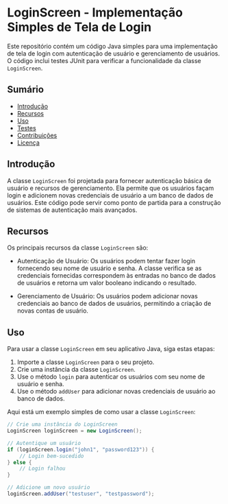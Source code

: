 # LoginScreen - Implementação Simples de Tela de Login

Este repositório contém um código Java simples para uma implementação de tela de login com autenticação de usuário e gerenciamento de usuários. O código inclui testes JUnit para verificar a funcionalidade da classe `LoginScreen`.

## Sumário
- [Introdução](#introdução)
- [Recursos](#recursos)
- [Uso](#uso)
- [Testes](#testes)
- [Contribuições](#contribuições)
- [Licença](#licença)

## Introdução

A classe `LoginScreen` foi projetada para fornecer autenticação básica de usuário e recursos de gerenciamento. Ela permite que os usuários façam login e adicionem novas credenciais de usuário a um banco de dados de usuários. Este código pode servir como ponto de partida para a construção de sistemas de autenticação mais avançados.

## Recursos

Os principais recursos da classe `LoginScreen` são:

- Autenticação de Usuário: Os usuários podem tentar fazer login fornecendo seu nome de usuário e senha. A classe verifica se as credenciais fornecidas correspondem às entradas no banco de dados de usuários e retorna um valor booleano indicando o resultado.

- Gerenciamento de Usuário: Os usuários podem adicionar novas credenciais ao banco de dados de usuários, permitindo a criação de novas contas de usuário.

## Uso

Para usar a classe `LoginScreen` em seu aplicativo Java, siga estas etapas:

1. Importe a classe `LoginScreen` para o seu projeto.
2. Crie uma instância da classe `LoginScreen`.
3. Use o método `login` para autenticar os usuários com seu nome de usuário e senha.
4. Use o método `addUser` para adicionar novas credenciais de usuário ao banco de dados.

Aqui está um exemplo simples de como usar a classe `LoginScreen`:

```java
// Crie uma instância do LoginScreen
LoginScreen loginScreen = new LoginScreen();

// Autentique um usuário
if (loginScreen.login("john1", "password123")) {
    // Login bem-sucedido
} else {
    // Login falhou
}

// Adicione um novo usuário
loginScreen.addUser("testuser", "testpassword");
